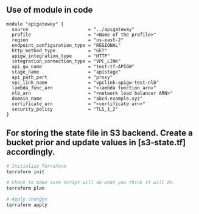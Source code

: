 ## Use of module in code

```
module "apigateway" {
  source                      = "../apigateway"
  profile                     = "<Name of the profile>"
  region                      = "us-east-2"
  endpoint_configuration_type = "REGIONAL"
  http_method_type            = "GET"
  apigw_integration_type      = "HTTP"
  integration_connection_type = "VPC_LINK"
  api_gw_name                 = "test-tf-APIGW"
  stage_name                  = "apistage"
  api_path_part               = "proxy"
  vpc_link_name               = "vpclink-apigw-test-nlb"
  lambda_func_arn             = "<lambda function arn>"
  nlb_arn                     = "<network load balancer ARN>"
  domain_name                 = "abcd.example.xyz"
  certificate_arn             = "<certificate arn>"
  security_policy             = "TLS_1_2"
}
```

## For storing the state file in S3 backend. Create a bucket prior and update values in [s3-state.tf] accordingly.


  ```bash
  # Initialize Terraform
  terraform init

  # Check to make sure script will do what you think it will do.
  terraform plan

  # Apply changes
  terraform apply
  ```
